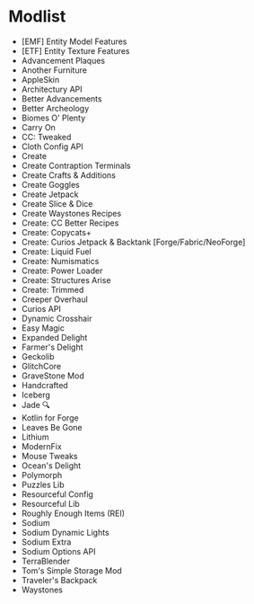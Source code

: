 # Modlist
- [EMF] Entity Model Features
- [ETF] Entity Texture Features
- Advancement Plaques
- Another Furniture
- AppleSkin
- Architectury API
- Better Advancements
- Better Archeology
- Biomes O' Plenty
- Carry On
- CC: Tweaked
- Cloth Config API
- Create
- Create Contraption Terminals
- Create Crafts & Additions
- Create Goggles
- Create Jetpack
- Create Slice & Dice
- Create Waystones Recipes
- Create: CC Better Recipes
- Create: Copycats+
- Create: Curios Jetpack & Backtank [Forge/Fabric/NeoForge]
- Create: Liquid Fuel
- Create: Numismatics
- Create: Power Loader
- Create: Structures Arise
- Create: Trimmed
- Creeper Overhaul
- Curios API
- Dynamic Crosshair
- Easy Magic
- Expanded Delight
- Farmer's Delight
- Geckolib
- GlitchCore
- GraveStone Mod
- Handcrafted
- Iceberg
- Jade 🔍
- Kotlin for Forge
- Leaves Be Gone
- Lithium
- ModernFix
- Mouse Tweaks
- Ocean's Delight
- Polymorph
- Puzzles Lib
- Resourceful Config
- Resourceful Lib
- Roughly Enough Items (REI)
- Sodium
- Sodium Dynamic Lights
- Sodium Extra
- Sodium Options API
- TerraBlender
- Tom's Simple Storage Mod
- Traveler's Backpack
- Waystones
